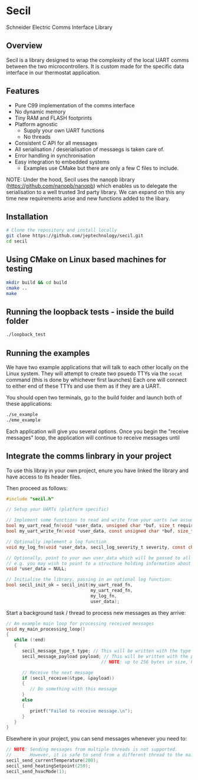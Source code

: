 # Secil
Schneider Electric Comms Interface Library

## Overview
Secil is a library designed to wrap the complexity of the local UART comms between the two microcontrollers.
It is custom made for the specific data interface in our thermostat application.

## Features
- Pure C99 implementation of the comms interface
- No dynamic memory
- Tiny RAM and FLASH footprints
- Platform agnostic
   - Supply your own UART functions
   - No threads
- Consistent C API for all messages
- All serialisation / deserialisation of messaegs is taken care of.
- Error handling in synchronisation
- Easy integration to embedded systems
  - Examples use CMake but there are only a few C files to include.

NOTE: Under the hood, Secil uses the nanopb library (https://github.com/nanopb/nanopb) which enables us to delegate the serialisation to a well trusted 3rd party library. We can expand on this any time new requirements arise and new functions added to the libary.

## Installation

```bash
# Clone the repository and install locally
git clone https://github.com/jeptechnology/secil.git
cd secil
```

## Using CMake on Linux based machines for testing

```bash
mkdir build && cd build
cmake ..
make
```

## Running the loopback tests - inside the build folder

```bash
./loopback_test
```

## Running the examples 

We have two example applications that will talk to each other locally on the Linux system.
They will attempt to create two psuedo TTYs via the `socat` command (this is done by whichever first launches)
Each one will connect to either end of these TTYs and use them as if they are a UART.

You should open two terminals, go to the build folder and launch both of these applications:

```bash
./se_example
./eme_example
```

Each application will give you several options.
Once you begin the "receive messages" loop, the application will continue to receive messages until 

## Integrate the comms linbrary in your project

To use this libray in your own project, enure you have linked the library and have access to its header files.

Then proceed as follows:

```C
#include "secil.h"

// Setup your UARTs (platform specific)

// Implement some functions to read and write from your uarts (we assume you have created these)
bool my_uart_read_fn(void *user_data, unsigned char *buf, size_t required_count);
bool my_uart_write_fn(void *user_data, const unsigned char *buf, size_t count);

// Optionally implement a log function
void my_log_fn(void *user_data, secil_log_severity_t severity, const char *message);

// Optionally, point to your own user_data which will be passed to all the callback functions above
// e.g. you may wish to point to a structure holding information about your UART config
void *user_data = NULL; 

// Initialise the library, passing in an optional log function:
bool secil_init_ok = secil_init(my_uart_read_fn, 
                                my_uart_read_fn, 
                                my_log_fn, 
                                user_data);
```

Start a background task / thread to process new messages as they arrive:

```C
// An example main loop for processing received messages
void my_main_processing_loop()
{
   while (!end)
   {
      secil_message_type_t type; // This will be written with the type of message received.
      secil_message_payload payload; // This will be written with the payload - which is a union of well typed message data.
                                    // NOTE: up to 256 bytes in size, keep an eye on stack usage if tight.

      // Receive the next message
      if (secil_receive(&type, &payload))
      {
         // Do something with this message
      }
      else
      {
         printf("Failed to receive message.\n");
      }
   }
}
```

Elsewhere in your project, you can send messages whenever you need to:

```C
// NOTE: Sending messages from multiple threads is not supported.
//       However, it is safe to send from a different thread to the main processing thread.
secil_send_currentTemperature(200);
secil_send_heatingSetpoint(250);
secil_send_hvacMode(1);
```
